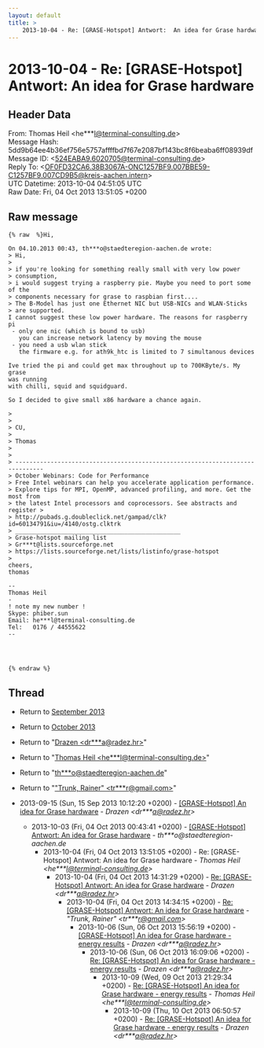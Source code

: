 ```yaml
---
layout: default
title: >
    2013-10-04 - Re: [GRASE-Hotspot] Antwort:  An idea for Grase hardware
---
```


# 2013-10-04 - Re: [GRASE-Hotspot] Antwort:  An idea for Grase hardware

## Header Data

From: Thomas Heil \<he***l@terminal-consulting.de\><br>
Message Hash: 5dd9b64ee4b36ef756e5757affffbd7f67e2087bf143bc8f6beaba6ff08939df<br>
Message ID: \<524EABA9.6020705@terminal-consulting.de\><br>
Reply To: \<OF0FD32CA6.38B3067A-ONC1257BF9.007BBE59-C1257BF9.007CD9B5@kreis-aachen.intern\><br>
UTC Datetime: 2013-10-04 04:51:05 UTC<br>
Raw Date: Fri, 04 Oct 2013 13:51:05 +0200<br>

## Raw message

```
{% raw  %}Hi,

On 04.10.2013 00:43, th***o@staedteregion-aachen.de wrote:
> Hi,
>
> if you're looking for something really small with very low power
> consumption,
> i would suggest trying a raspberry pie. Maybe you need to port some of the
> components necessary for grase to raspbian first....
> The B-Model has just one Ethernet NIC but USB-NICs and WLAN-Sticks
> are supported.
I cannot suggest these low power hardware. The reasons for raspberry pi
 - only one nic (which is bound to usb)
   you can increase network latency by moving the mouse
 - you need a usb wlan stick
   the firmware e.g. for ath9k_htc is limited to 7 simultanous devices

Ive tried the pi and could get max throughout up to 700KByte/s. My grase
was running
with chilli, squid and squidguard.

So I decided to give small x86 hardware a chance again.

>
>
> CU,
>
> Thomas
>
>
> ------------------------------------------------------------------------------
> October Webinars: Code for Performance
> Free Intel webinars can help you accelerate application performance.
> Explore tips for MPI, OpenMP, advanced profiling, and more. Get the most from 
> the latest Intel processors and coprocessors. See abstracts and register >
> http://pubads.g.doubleclick.net/gampad/clk?id=60134791&iu=/4140/ostg.clktrk
> _______________________________________________
> Grase-hotspot mailing list
> Gr***t@lists.sourceforge.net
> https://lists.sourceforge.net/lists/listinfo/grase-hotspot
>
cheers,
thomas

-- 
Thomas Heil
-
! note my new number !
Skype: phiber.sun
Email: he***l@terminal-consulting.de
Tel:   0176 / 44555622
--




{% endraw %}
```

## Thread

+ Return to [September 2013](/archive/2013/09)
+ Return to [October 2013](/archive/2013/10)

+ Return to "[Drazen <dr***a<span>@</span>radez.hr>](/authors/dr___a_at_radez_hr)"
+ Return to "[Thomas Heil <he***l<span>@</span>terminal-consulting.de>](/authors/he___l_at_terminalconsulting_de)"
+ Return to "[th***o<span>@</span>staedteregion-aachen.de](/authors/th___o_at_staedteregionaachen_de)"
+ Return to "["Trunk, Rainer" <tr***r<span>@</span>gmail.com>](/authors/tr___r_at_gmail_com)"

+ 2013-09-15 (Sun, 15 Sep 2013 10:12:20 +0200) - [[GRASE-Hotspot] An idea for Grase hardware](/archive/2013/09/9f0c7dcab66be1ca537976e15482ef46561440201d5cbbdab63ee94d37fc1f88) - _Drazen \<dr***a@radez.hr\>_
  + 2013-10-03 (Fri, 04 Oct 2013 00:43:41 +0200) - [[GRASE-Hotspot] Antwort:  An idea for Grase hardware](/archive/2013/10/506f380c0bb845e95bfe5faa2d487701d70c5a840c3817402b4873c1686a05b0) - _th***o@staedteregion-aachen.de_
    + 2013-10-04 (Fri, 04 Oct 2013 13:51:05 +0200) - Re: [GRASE-Hotspot] Antwort:  An idea for Grase hardware - _Thomas Heil \<he***l@terminal-consulting.de\>_
      + 2013-10-04 (Fri, 04 Oct 2013 14:31:29 +0200) - [Re: [GRASE-Hotspot] Antwort:  An idea for Grase hardware](/archive/2013/10/2b1c27a5fea91734fa1d944a4521fcb22063809a0ecb3fa07fe7990d63ce4c4e) - _Drazen \<dr***a@radez.hr\>_
        + 2013-10-04 (Fri, 04 Oct 2013 14:34:15 +0200) - [Re: [GRASE-Hotspot] Antwort: An idea for Grase hardware](/archive/2013/10/f6569d67213a7977f4a1f980264af68e1c6dd5ab1d641e598a257b9112ae436f) - _"Trunk, Rainer" \<tr***r@gmail.com\>_
          + 2013-10-06 (Sun, 06 Oct 2013 15:56:19 +0200) - [[GRASE-Hotspot] An idea for Grase hardware - energy results](/archive/2013/10/31219fdcd302d26ec101de878a7f53dd1591244f717039e2f00b77b69892aca0) - _Drazen \<dr***a@radez.hr\>_
            + 2013-10-06 (Sun, 06 Oct 2013 16:09:06 +0200) - [Re: [GRASE-Hotspot] An idea for Grase hardware - energy results](/archive/2013/10/595e5f4081184cc4d26b6ccd278e72a20c924bb3409890f318dd5eb71ad61d6c) - _Drazen \<dr***a@radez.hr\>_
              + 2013-10-09 (Wed, 09 Oct 2013 21:29:34 +0200) - [Re: [GRASE-Hotspot] An idea for Grase hardware - energy results](/archive/2013/10/d3fc1821690e13d4da0c08e19231d47e381d7943e5bb6046569026cfe12c8667) - _Thomas Heil \<he***l@terminal-consulting.de\>_
                + 2013-10-09 (Thu, 10 Oct 2013 06:50:57 +0200) - [Re: [GRASE-Hotspot] An idea for Grase hardware - energy results](/archive/2013/10/b8972bb639328a2d8123a2f83d02049fcf5520854712a60812923a20ebf9ea75) - _Drazen \<dr***a@radez.hr\>_

